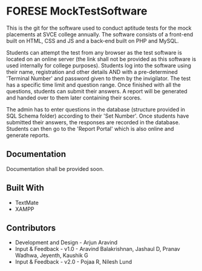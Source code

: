 # FORESE MockTestSoftware
This is the git for the software used to conduct aptitude tests for the mock placements at SVCE college annually. The software consists of a front-end built on HTML, CSS and JS and a back-end built on PHP and MySQL.

Students can attempt the test from any browser as the test software is located on an online server (the link shall not be provided as this software is used internally for college purposes). Students log into the software using their name, registration and other details AND with a pre-determined 'Terminal Number' and password given to them by the invigilator. The test has a specific time limit and question range. Once finished with all the questions, students can submit their answers. A report will be generated and handed over to them later containing their scores.

The admin has to enter questions in the database (structure provided in SQL Schema folder) according to their 'Set Number'. Once students have submitted their answers, the responses are recorded in the database. Students can then go to the 'Report Portal' which is also online and generate reports.

## Documentation
Documentation shall be provided soon.

## Built With
* TextMate
* XAMPP

## Contributors
* Development and Design - Arjun Aravind
* Input & Feedback - v1.0 - Aravind Balakrishnan, Jashaul D, Pranav Wadhwa, Jeyenth, Kaushik G
* Input & Feedback - v2.0 - Pojaa R, Nilesh Lund

